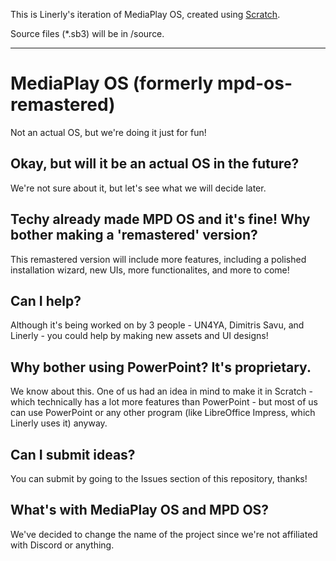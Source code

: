 This is Linerly's iteration of MediaPlay OS, created using [Scratch](https://sheeptester.github.io/scratch-gui/index.html?width=1366&height=768&username=Guest&fps=60&load_griffpatch=false).

Source files (*.sb3) will be in /source.

---

# MediaPlay OS (formerly mpd-os-remastered)
Not an actual OS, but we're doing it just for fun!

## Okay, but will it be an actual OS in the future?
We're not sure about it, but let's see what we will decide later.

## Techy already made MPD OS and it's fine! Why bother making a 'remastered' version?
This remastered version will include more features, including a polished installation wizard,  new UIs, more functionalites, and more to come!

## Can I help?
Although it's being worked on by 3 people - UN4YA, Dimitris Savu, and Linerly - you could help by making new assets and UI designs!

## Why bother using PowerPoint? It's proprietary.
We know about this. One of us had an idea in mind to make it in Scratch - which technically has a lot more features than PowerPoint - but most of us can use PowerPoint or any other program (like LibreOffice Impress, which Linerly uses it) anyway.

## Can I submit ideas?
You can submit by going to the Issues section of this repository, thanks!

## What's with MediaPlay OS and MPD OS?
We've decided to change the name of the project since we're not affiliated with Discord or anything.
